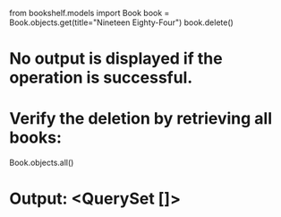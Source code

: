 from bookshelf.models import Book
book = Book.objects.get(title="Nineteen Eighty-Four")
book.delete()

# No output is displayed if the operation is successful.
# Verify the deletion by retrieving all books:
Book.objects.all()
# Output: <QuerySet []>


